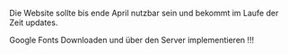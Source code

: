 Die Website sollte bis ende April nutzbar sein und bekommt im Laufe der Zeit updates.  

Google Fonts Downloaden und über den Server implementieren !!!
